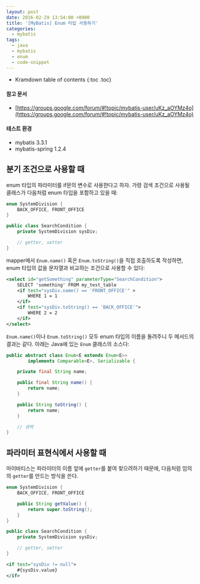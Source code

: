 ```yaml
---
layout: post
date: 2016-02-29 13:54:00 +0900
title: '[MyBatis] Enum 타입 사용하기'
categories:
  - mybatis
tags:
  - java
  - mybatis
  - enum
  - code-snippet
---
```


* Kramdown table of contents
{:toc .toc}

#### 참고 문서

- [https://groups.google.com/forum/#!topic/mybatis-user/uKz_aOYMz4o](https://groups.google.com/forum/#!topic/mybatis-user/uKz_aOYMz4o)

#### 테스트 환경

- mybatis 3.3.1
- mybatis-spring 1.2.4


## 분기 조건으로 사용할 때

enum 타입의 파라미터를 if문의 변수로 사용한다고 하자. 가령 검색 조건으로 사용될 클래스가 다음처럼 enum 타입을 포함하고 있을 때:

```java
enum SystemDivision {
    BACK_OFFICE, FRONT_OFFICE
}

public class SearchCondition {
    private SystemDivision sysDiv;

    // getter, setter
}
```

mapper에서 `Enum.name()` 혹은 `Enum.toString()`을 직접 호출하도록 작성하면, enum 타입의 값을 문자열과 비교하는 조건으로 사용할 수 있다:

```xml
<select id="getSomething" parameterType="SearchCondition">
    SELECT 'something' FROM my_test_table
    <if test="sysDiv.name() == 'FRONT_OFFICE'" >
        WHERE 1 = 1
    </if>
    <if test="sysDiv.toString() == 'BACK_OFFICE'">
        WHERE 2 = 2
    </if>
</select>
```

`Enum.name()`이나 `Enum.toString()` 모두 enum 타입의 이름을 돌려주니 두 메서드의 결과는 같다. 아래는 Java에 있는 `Enum` 클래스의 소스다:

```java
public abstract class Enum<E extends Enum<E>>
        implements Comparable<E>, Serializable {

    private final String name;

    public final String name() {
        return name;
    }

    public String toString() {
        return name;
    }

    // 생략
}
```


## 파라미터 표현식에서 사용할 때

마이바티스는 파라미터의 이름 앞에 `getter`를 붙여 찾으려하기 때문에, 다음처럼 임의의 `getter`를 만드는 방식을 쓴다.

```java
enum SystemDivision {
    BACK_OFFICE, FRONT_OFFICE

    public String getValue() {
        return super.toString();
    }
}

public class SearchCondition {
    private SystemDivision sysDiv;

    // getter, setter
}
```

```xml
<if test="sysDiv != null">
    #{sysDiv.value}
</if>
```
